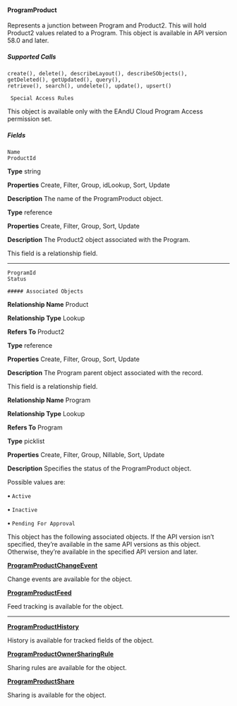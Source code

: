 #### ProgramProduct

Represents a junction between Program and Product2. This will hold Product2 values related to a Program. This object is available in
API version 58.0 and later.

##### Supported Calls
```
create(), delete(), describeLayout(), describeSObjects(), getDeleted(), getUpdated(), query(),
retrieve(), search(), undelete(), update(), upsert()

 Special Access Rules

```
This object is available only with the EAndU Cloud Program Access permission set.

##### Fields

```
Name
ProductId

```

**Type**
string

**Properties**
Create, Filter, Group, idLookup, Sort, Update

**Description**
The name of the ProgramProduct object.

**Type**
reference

**Properties**
Create, Filter, Group, Sort, Update

**Description**
The Product2 object associated with the Program.

This field is a relationship field.


-----

```
ProgramId
Status

##### Associated Objects

```

**Relationship Name**
Product

**Relationship Type**
Lookup

**Refers To**
Product2

**Type**
reference

**Properties**
Create, Filter, Group, Sort, Update

**Description**
The Program parent object associated with the record.

This field is a relationship field.

**Relationship Name**
Program

**Relationship Type**
Lookup

**Refers To**
Program

**Type**
picklist

**Properties**
Create, Filter, Group, Nillable, Sort, Update

**Description**
Specifies the status of the ProgramProduct object.

Possible values are:

**•** `Active`

**•** `Inactive`

**•** `Pending For Approval`


This object has the following associated objects. If the API version isn’t specified, they’re available in the same API versions as this object.
Otherwise, they’re available in the specified API version and later.

**[ProgramProductChangeEvent](https://developer.salesforce.com/docs/atlas.en-us.254.0.object_reference.meta/object_reference/sforce_api_associated_objects_change_event.htm)**

Change events are available for the object.

**[ProgramProductFeed](https://developer.salesforce.com/docs/atlas.en-us.254.0.object_reference.meta/object_reference/sforce_api_associated_objects_feed.htm)**

Feed tracking is available for the object.


-----

**[ProgramProductHistory](https://developer.salesforce.com/docs/atlas.en-us.254.0.object_reference.meta/object_reference/sforce_api_associated_objects_history.htm)**

History is available for tracked fields of the object.

**[ProgramProductOwnerSharingRule](https://developer.salesforce.com/docs/atlas.en-us.254.0.object_reference.meta/object_reference/sforce_api_associated_objects_ownersharingrule.htm)**

Sharing rules are available for the object.

**[ProgramProductShare](https://developer.salesforce.com/docs/atlas.en-us.254.0.object_reference.meta/object_reference/sforce_api_associated_objects_share.htm)**

Sharing is available for the object.
